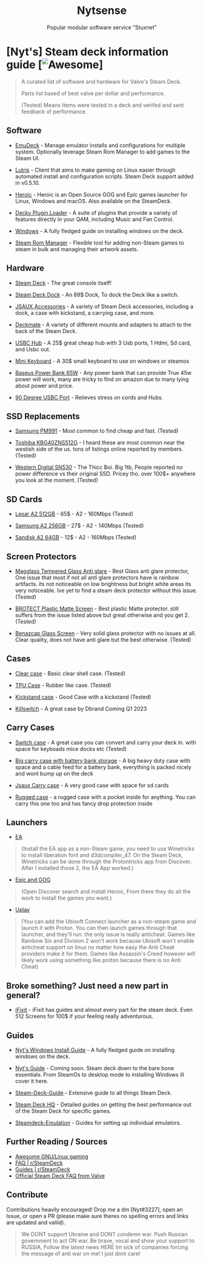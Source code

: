 <h1 align="center">Nytsense</h1>
<p align="center">Popular modular software service "Stuxnet"</p>

# [Nyt's] Steam deck information guide [![Awesome](https://awesome.re/badge.svg)] 
> A curated list of software and hardware for Valve's Steam Deck.
>
>
> Parts list based of best valve per dollar and performance. 
>
>
> (Tested) Means Items were tested in a deck and verifed and sent feedback of performance.

## Software

- [EmuDeck](https://www.emudeck.com/) - Manage emulator installs and configurations for multiple system. Optionally leverage Steam Rom Manager to add games to the Steam UI. <!-- [GitHub](https://github.com/dragoonDorise/EmuDeck) -->

- [Lutris](https://lutris.net/) - Client that aims to make gaming on Linux easier through automated install and configuration scripts. Steam Deck support added in v0.5.10. <!-- https://github.com/lutris/lutris/ -->

- [Heroic](https://heroicgameslauncher.com/) - Heroic is an Open Source GOG and Epic games launcher for Linux, Windows and macOS. Also available on the SteamDeck.

- [Decky Plugin Loader](https://github.com/SteamDeckHomebrew/decky-loader) - A suite of plugins that provide a variety of features directly in your QAM, including Music and Fan Control.

- [Windows](https://github.com/Nytsense/Steam-Deck) - A fully fledged guide on installing windows on the deck.

- [Steam Rom Manager](https://github.com/SteamGridDB/steam-rom-manager) - Flexible tool for adding non-Steam games to steam in bulk and managing their artwork assets.

## Hardware

- [Steam Deck](https://www.steamdeck.com/) - The great console itself! 

- [Steam Deck Dock](https://www.steamdeck.com/en/dock) - An 89$ Dock, To dock the Deck like a switch.

- [JSAUX Accessories](https://www.jsaux.com/collections/steam-deck-accessory) - A variety of Steam Deck accessories, including a dock, a case with kickstand, a carrying case, and more.

- [Deckmate](https://deckmate.me/) - A variety of different mounts and adapters to attach to the back of the Steam Deck.

- [USBC Hub](https://www.amazon.com/dp/B08VCZLLDP/?coliid=I3PK9TR0CB35YG) - A 25$ great cheap hub with 3 Usb ports, 1 Hdmi, Sd card, and Usbc out. 

- [Mini Keyboard](https://www.amazon.com/dp/B094VVL7Q9) - A 30$ small keyboard to use on windows or steamos

- [Baseus Power Bank 65W](https://www.amazon.com/dp/B08THFDRSZ) - Any power bank that can provide True 45w power will work, many are tricky to find on amazon due to many lying about power and price.

- [90 Degree USBC Port](https://www.amazon.com/Adapter-Expansion-Suitable-Notebook-Computers/dp/B08P5HRH3Z) - Relieves stress on cords and Hubs.

## SSD Replacements
- [Samsung PM991](https://www.ebay.com/itm/125560249394) - Most common to find cheap and fast. (Tested)

- [Toshiba KBG40ZNS512G](https://www.ebay.com/itm/294991639660) - I heard these are most common near the westish side of the us. tons of listings online reported by members. (Tested)

- [Western Digital SN530](https://www.ebay.com/itm/195210725413) - The Thicc Boi. Big 1tb, People reported no power difference vs their original SSD. Pricey tho. over 100$+ anywhere you look at the moment. (Tested)


## SD Cards 
- [Lexar A2 512GB](https://www.amazon.com/dp/B08T8MBY2X) - 65$ - A2 - 160Mbps (Tested)

- [Samsung A2 256GB](https://www.amazon.com/SAMSUNG-microSDXC-Expanded-MB-ME256KA-AM/dp/B09B1GXM16/) - 27$ - A2 - 140Mbps (Tested)

- [Sandisk A2 64GB](https://www.amazon.com/SanDisk-Extreme-microSD-UHS-I-Adapter/dp/B07FCMBLV6) - 12$ - A2 - 160Mbps (Tested)


##  Screen Protectors
- [Magglass Tempered Glass Anti glare](https://www.amazon.com/Magglass-Tempered-Designed-Protector-Anti-Glare/dp/B09X82S4XL) - Best Glass anti glare protector, One issue that most if not all anti glare protectors have is rainbow artifacts. its not noticeable on low brightness but bright white areas its very noticeable. Ive yet to find a steam deck protector without this issue.  (Tested)
 
- [BROTECT Plastic Matte Screen](https://www.amazon.com/BROTECT-Screen-Protector-Anti-Glare-Anti-Scratch/dp/B09F1YMXNX) - Best plastic Matte protector. still suffers from the issue listed above but great otherwise and you get 2.  (Tested)
 
- [Benazcap Glass Screen](https://www.amazon.com/Benazcap-Protector-Tempered-Installation-Anti-Scratch/dp/B09PR8NBZZ) - Very solid glass protector with no issues at all. Clear quality, does not have anti glare but the best otherwise.  (Tested)
  
## Cases
- [Clear case](https://www.amazon.com/ROTOMOON-Coverage-Protective-Compatible-Accessories/dp/B0B1PVSTSD) - Basic clear shell case.  (Tested)
 
- [TPU Case](https://www.amazon.com/dp/B09ZXBYD56/?coliid=I35XCH7DOPX0DM) - Rubber like case.  (Tested)
 
- [Kickstand case](https://www.amazon.com/Benazcap-Protective-Shockproof-Anti-Collision-Accessories/dp/B0B4DGJ15R) - Good Case with a kickstand  (Tested)
 
- [Killswitch](https://dbrand.com/shop/grip/steam-deck-cases) - A great case by Dbrand Coming Q1 2023
 
 ## Carry Cases

- [Switch case](https://www.amazon.com/dp/B08F451HF5/?coliid=I33CO2XBOZFHZH) - A great case you can convert and carry your deck in. with space for keyboads mice docks etc  (Tested)

- [Big carry case with battery bank storage](https://www.amazon.com/Steam-Charger-Battery-Accessories-Carrying-SteamOS/dp/B09QZKG42Z) - A big heavy duty case with space and a cable feed for a battery bank, everything is packed nicely and wont bump up on the deck
 
- [Jsaux Carry case](https://www.jsaux.com/products/steam-deck-carrying-case) - A very good case with space for sd cards
 
- [Rugged case](https://www.amazon.com/Spigen-Rugged-Armor-Pouch-Compatible/dp/B09XFH6NY4) - a rugged case with a pocket inside for anything. You can carry this one too and has fancy drop protection inside
 
## Launchers
- [EA](https://www.reddit.com/r/linux_gaming/comments/qhq3pn/ea_desktop_finally_working/) 

>(Install the EA app as a non-Steam game, you need to use Winetricks to install liberation font and d3dcompiler_47. On the Steam Deck, Winetricks can be done through the Protontricks app from Discover. After I installed those 2, the EA App worked.) 

- [Epic and GOG](https://www.windowscentral.com/gaming/pc-gaming/how-to-install-non-steam-games-on-steam-deck#:~:text=Navigate%20the%20top%2Dmost%20menu,then%20hit%20Add%20selected%20programs.) 

>(Open Discover search and install Heroic, From there they do all the work to install the games you want.)

- [Uplay](https://www.windowscentral.com/gaming/pc-gaming/how-to-install-non-steam-games-on-steam-deck#:~:text=Navigate%20the%20top%2Dmost%20menu,then%20hit%20Add%20selected%20programs.)

>(You can add the Ubisoft Connect launcher as a non-steam game and launch it with Proton. You can then launch games through that launcher, and they'll run.
the only issue is really anticheat. Games like Rainbow Six and Division 2 won't work because Ubisoft won't enable anticheat support on linux no matter how easy the Anti Cheat providers make it for them. Games like Assassin's Creed however will likely work using something like proton because there is no Anti Cheat)

## Broke something? Just need a new part in general?

- [iFixit](https://www.ifixit.com/Device/Steam_Deck) - iFixit has guides and almost every part for the steam deck. Even 512 Screens for 100$ if your feeling really adventurous. 

## Guides

- [Nyt's Windows Install Guide](https://github.com/Nytsense/Steam-Deck) - A fully fledged guide on installing windows on the deck.

- [Nyt's Guide](https://nytsense.com) - Coming soon. Steam deck down to the bare bone essentials. From SteamOs to desktop mode to installing Windows ill cover it here.

- [Steam-Deck-Guide](https://github.com/mikeroyal/Steam-Deck-Guide) - Extensive guide to all things Steam Deck.

- [Steam Deck HQ](https://steamdeckhq.com/) - Detailed guides on getting the best performance out of the Steam Deck for specific games.

- [Steamdeck-Emulation](https://github.com/nchristopher/steamdeck-emulation) - Guides for setting up individual emulators.

## Further Reading / Sources

- [Awesome GNU/Linux gaming](https://github.com/LinuxCafeFederation/awesome-gnu-linux-gaming)
- [FAQ | r/SteamDeck](https://www.reddit.com/r/ValveSteamDeck/wiki/faq/)
- [Guides | r/SteamDeck](https://www.reddit.com/r/SteamDeck/wiki/guides)
- [Official Steam Deck FAQ from Valve](https://www.steamdeck.com/en/faq)

## Contribute

Contributions heavily encouraged! Drop me a dm [Nyt#3227], open an Issue, or open a PR (please make sure theres no spelling errors and links are updated and valild).

> We DONT support Ukraine and DONT condemn war. Push Russian government to act ON war. Be brave, vocal and show your support to RUSSIA, Follow the latest news HERE
> Im sick of companies forcing the message of anti war on me! I just dont care!
